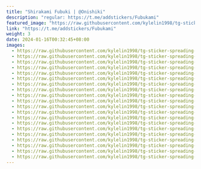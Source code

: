 ```yaml
---
title: "Shirakami Fubuki | @Onishiki"
description: "regular: https://t.me/addstickers/Fubukami"
featured_image: "https://raw.githubusercontent.com/kylelin1998/tg-sticker-spreading-worldwide-images/main/img/e3f01be8-22e7-4435-8d4c-e3132ab567fc.jpg"
link: "https://t.me/addstickers/Fubukami"
weight: 3
date: 2024-01-16T00:32:45+08:00
images:
  - https://raw.githubusercontent.com/kylelin1998/tg-sticker-spreading-worldwide-images/main/img/e3f01be8-22e7-4435-8d4c-e3132ab567fc.jpg
  - https://raw.githubusercontent.com/kylelin1998/tg-sticker-spreading-worldwide-images/main/img/21de12f5-1fc7-438c-b9b2-391d200a5d43.jpg
  - https://raw.githubusercontent.com/kylelin1998/tg-sticker-spreading-worldwide-images/main/img/09a548b1-177e-4a6a-9efd-5af3d9a94e9d.jpg
  - https://raw.githubusercontent.com/kylelin1998/tg-sticker-spreading-worldwide-images/main/img/81f2a700-2ca9-4465-9dc3-3b1f4b984fac.jpg
  - https://raw.githubusercontent.com/kylelin1998/tg-sticker-spreading-worldwide-images/main/img/d6be92f3-7552-4faa-be59-82eda4c2c596.jpg
  - https://raw.githubusercontent.com/kylelin1998/tg-sticker-spreading-worldwide-images/main/img/1f2beb24-9765-43c8-afab-c3f16aa797cb.jpg
  - https://raw.githubusercontent.com/kylelin1998/tg-sticker-spreading-worldwide-images/main/img/ad922ddf-04d1-48e7-b319-00e5e2d490ed.jpg
  - https://raw.githubusercontent.com/kylelin1998/tg-sticker-spreading-worldwide-images/main/img/d88855e6-3d69-4ef3-966b-8fc7968756f5.jpg
  - https://raw.githubusercontent.com/kylelin1998/tg-sticker-spreading-worldwide-images/main/img/f7452647-efdc-4a88-bb74-bfed393bed96.jpg
  - https://raw.githubusercontent.com/kylelin1998/tg-sticker-spreading-worldwide-images/main/img/409d42b9-21f3-4969-916f-3dff5c1cda36.jpg
  - https://raw.githubusercontent.com/kylelin1998/tg-sticker-spreading-worldwide-images/main/img/ba05f6d1-1ae5-433d-9c2a-8cec797436fd.jpg
  - https://raw.githubusercontent.com/kylelin1998/tg-sticker-spreading-worldwide-images/main/img/ecae3461-ab1c-4bbd-bfa5-dc1612591727.jpg
  - https://raw.githubusercontent.com/kylelin1998/tg-sticker-spreading-worldwide-images/main/img/2aaf8427-e243-40fd-acd1-8abf8bde70c5.jpg
  - https://raw.githubusercontent.com/kylelin1998/tg-sticker-spreading-worldwide-images/main/img/ba70b13e-416d-4a2d-9570-bce36c0eea61.jpg
  - https://raw.githubusercontent.com/kylelin1998/tg-sticker-spreading-worldwide-images/main/img/c5f4b1f6-5504-494a-a2ee-3785405bc9cd.jpg
  - https://raw.githubusercontent.com/kylelin1998/tg-sticker-spreading-worldwide-images/main/img/220f1f0d-1856-4c41-a816-f4d8c7ce6af7.jpg
  - https://raw.githubusercontent.com/kylelin1998/tg-sticker-spreading-worldwide-images/main/img/98490e61-1bab-4b60-9f46-3bec86866e04.jpg
  - https://raw.githubusercontent.com/kylelin1998/tg-sticker-spreading-worldwide-images/main/img/17904436-90eb-407e-8f1d-18c5638ca866.jpg
  - https://raw.githubusercontent.com/kylelin1998/tg-sticker-spreading-worldwide-images/main/img/f0065987-8d3f-4888-aac1-be1e0cef230b.jpg
  - https://raw.githubusercontent.com/kylelin1998/tg-sticker-spreading-worldwide-images/main/img/c02c7dfe-4d52-482d-90d0-2f1b2b984d47.jpg
---
```

